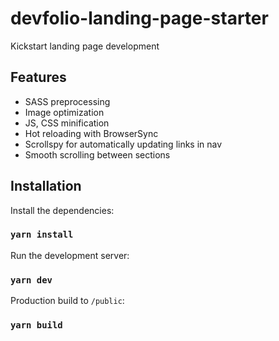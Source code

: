 # devfolio-landing-page-starter

Kickstart landing page development

## Features

- SASS preprocessing
- Image optimization
- JS, CSS minification
- Hot reloading with BrowserSync
- Scrollspy for automatically updating links in nav
- Smooth scrolling between sections

## Installation

Install the dependencies:

### `yarn install`

Run the development server:

### `yarn dev`

Production build to `/public`:

### `yarn build`
